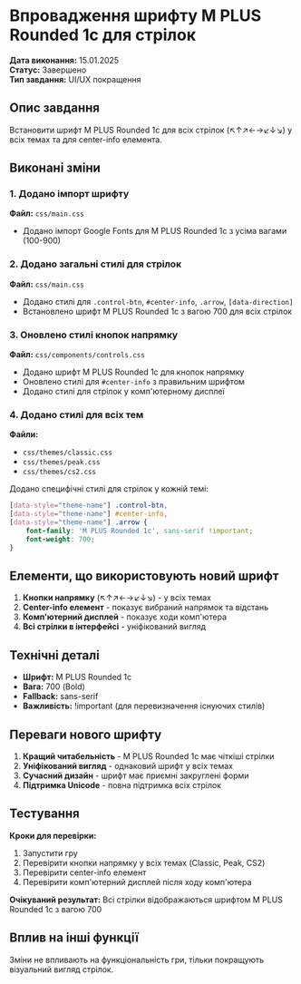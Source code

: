 # Впровадження шрифту M PLUS Rounded 1c для стрілок

**Дата виконання:** 15.01.2025  
**Статус:** Завершено  
**Тип завдання:** UI/UX покращення  

## Опис завдання

Встановити шрифт M PLUS Rounded 1c для всіх стрілок (↖↑↗←→↙↓↘) у всіх темах та для center-info елемента.

## Виконані зміни

### 1. Додано імпорт шрифту
**Файл:** `css/main.css`
- Додано імпорт Google Fonts для M PLUS Rounded 1c з усіма вагами (100-900)

### 2. Додано загальні стилі для стрілок
**Файл:** `css/main.css`
- Додано стилі для `.control-btn`, `#center-info`, `.arrow`, `[data-direction]`
- Встановлено шрифт M PLUS Rounded 1c з вагою 700 для всіх стрілок

### 3. Оновлено стилі кнопок напрямку
**Файл:** `css/components/controls.css`
- Додано шрифт M PLUS Rounded 1c для кнопок напрямку
- Оновлено стилі для `#center-info` з правильним шрифтом
- Додано стилі для стрілок у комп'ютерному дисплеї

### 4. Додано стилі для всіх тем
**Файли:** 
- `css/themes/classic.css`
- `css/themes/peak.css` 
- `css/themes/cs2.css`

Додано специфічні стилі для стрілок у кожній темі:
```css
[data-style="theme-name"] .control-btn,
[data-style="theme-name"] #center-info,
[data-style="theme-name"] .arrow {
    font-family: 'M PLUS Rounded 1c', sans-serif !important;
    font-weight: 700;
}
```

## Елементи, що використовують новий шрифт

1. **Кнопки напрямку** (↖↑↗←→↙↓↘) - у всіх темах
2. **Center-info елемент** - показує вибраний напрямок та відстань
3. **Комп'ютерний дисплей** - показує ходи комп'ютера
4. **Всі стрілки в інтерфейсі** - уніфікований вигляд

## Технічні деталі

- **Шрифт:** M PLUS Rounded 1c
- **Вага:** 700 (Bold)
- **Fallback:** sans-serif
- **Важливість:** !important (для перевизначення існуючих стилів)

## Переваги нового шрифту

1. **Кращий читабельність** - M PLUS Rounded 1c має чіткіші стрілки
2. **Уніфікований вигляд** - однаковий шрифт у всіх темах
3. **Сучасний дизайн** - шрифт має приємні закруглені форми
4. **Підтримка Unicode** - повна підтримка всіх стрілок

## Тестування

**Кроки для перевірки:**
1. Запустити гру
2. Перевірити кнопки напрямку у всіх темах (Classic, Peak, CS2)
3. Перевірити center-info елемент
4. Перевірити комп'ютерний дисплей після ходу комп'ютера

**Очікуваний результат:** Всі стрілки відображаються шрифтом M PLUS Rounded 1c з вагою 700

## Вплив на інші функції

Зміни не впливають на функціональність гри, тільки покращують візуальний вигляд стрілок. 